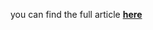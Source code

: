 you can find the full article <b><a href='https://medium.com/towards-data-science/forecasting-with-trees-hybrid-classifiers-for-time-series-b2509abf15f8'>here</a></b>
